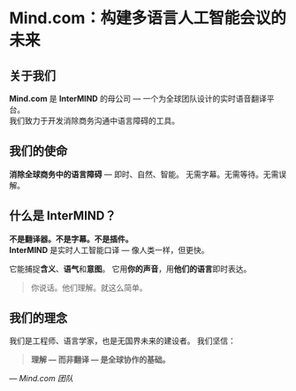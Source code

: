 # Mind.com：构建多语言人工智能会议的未来

## 关于我们

**Mind.com** 是 **InterMIND** 的母公司 — 一个为全球团队设计的实时语音翻译平台。  
我们致力于开发消除商务沟通中语言障碍的工具。

## 我们的使命

**消除全球商务中的语言障碍** — 即时、自然、智能。
无需字幕。无需等待。无需误解。

## 什么是 InterMIND？

**不是翻译器。不是字幕。不是插件。**  
**InterMIND** 是实时人工智能口译 — 像人类一样，但更快。

它能捕捉**含义**、**语气**和**意图**。
它用**你的声音**，用**他们的语言**即时表达。

> 你说话。他们理解。就这么简单。

## 我们的理念

我们是工程师、语言学家，也是无国界未来的建设者。
我们坚信：

> **理解 — 而非翻译 — 是全球协作的基础。**

— _Mind.com 团队_